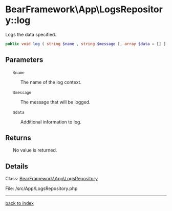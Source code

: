 # BearFramework\App\LogsRepository::log

Logs the data specified.

```php
public void log ( string $name , string $message [, array $data = [] ] )
```

## Parameters

&nbsp;&nbsp;&nbsp;&nbsp;&nbsp;&nbsp;`$name`

&nbsp;&nbsp;&nbsp;&nbsp;&nbsp;&nbsp;&nbsp;&nbsp;&nbsp;&nbsp;&nbsp;&nbsp;The name of the log context.

&nbsp;&nbsp;&nbsp;&nbsp;&nbsp;&nbsp;`$message`

&nbsp;&nbsp;&nbsp;&nbsp;&nbsp;&nbsp;&nbsp;&nbsp;&nbsp;&nbsp;&nbsp;&nbsp;The message that will be logged.

&nbsp;&nbsp;&nbsp;&nbsp;&nbsp;&nbsp;`$data`

&nbsp;&nbsp;&nbsp;&nbsp;&nbsp;&nbsp;&nbsp;&nbsp;&nbsp;&nbsp;&nbsp;&nbsp;Additional information to log.

## Returns

&nbsp;&nbsp;&nbsp;&nbsp;&nbsp;&nbsp;No value is returned.

## Details

Class: [BearFramework\App\LogsRepository](bearframework.app.logsrepository.class.md)

File: /src/App/LogsRepository.php

---

[back to index](index.md)

